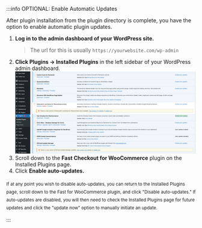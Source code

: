 :::info OPTIONAL: Enable Automatic Updates

After plugin installation from the plugin directory is complete, you have the option to enable automatic plugin updates.

1. **Log in to the admin dashboard of your WordPress site.**
   > The url for this is usually `https://yourwebsite.com/wp-admin`
2. **Click Plugins -> Installed Plugins** in the left sidebar of your WordPress admin dashboard.
   ![Enable Automatic Fast for WooCommerce Plugin Updates](/developer-portal/images/woocommerce/wp-plugin-enable-automatic-updates.png "#width:90%;")
3. Scroll down to the **Fast Checkout for WooCommerce** plugin on the Installed Plugins page.
4. Click **Enable auto-updates.**

<sub>If at any point you wish to disable auto-updates, you can return to the Installed Plugins page, scroll down to the Fast for WooCommerce plugin, and click "Disable auto-updates." If auto-updates are disabled, you will then need to check the Installed Plugins page for future updates and click the "update now" option to manually initiate an update.<sub>

:::

